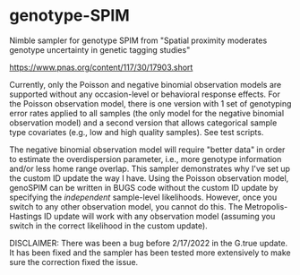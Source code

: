 # genotype-SPIM

Nimble sampler for genotype SPIM from "Spatial proximity moderates genotype uncertainty in genetic tagging studies"

https://www.pnas.org/content/117/30/17903.short

Currently, only the Poisson and negative binomial observation models are supported without any occasion-level or behavioral response effects. For the Poisson observation model, there is one version with 1 set of genotyping error rates applied to all samples (the only model for the negative binomial observation model) and a second version that allows categorical sample type covariates (e.g., low and high quality samples). See test scripts.

The negative binomial observation model will require "better data" in order to estimate the overdispersion parameter, i.e., more genotype information and/or less home range overlap. This sampler demonstrates why I've set up the custom ID update the way I have. Using the Poisson observation model, genoSPIM can be written in BUGS code without the custom ID update by specifying the *independent* sample-level likelihoods. However, once you switch to any other observation model, you cannot do this. The Metropolis-Hastings ID update will work with any observation model (assuming you switch in the correct likelihood in the custom update).

DISCLAIMER: There was been a bug before 2/17/2022 in the G.true update. It has been fixed and the sampler has been tested more extensively to make sure the correction fixed the issue.